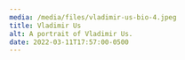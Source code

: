 ```yaml
---
media: /media/files/vladimir-us-bio-4.jpeg
title: Vladimir Us
alt: A portrait of Vladimir Us.
date: 2022-03-11T17:57:00-0500
---
```

